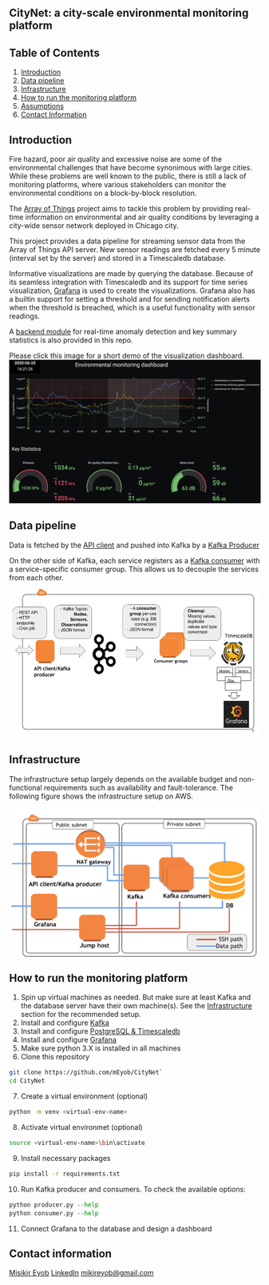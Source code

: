 ## CityNet: a city-scale environmental monitoring platform

## Table of Contents
1. [Introduction](README.md#introduction)
1. [Data pipeline](README.md#data-pipeline)
1. [Infrastructure](README.md#infrastructure)
1. [How to run the monitoring platform](README.md#how-to-run-the-monitoring-platform)
1. [Assumptions](README.md#assumptions)
1. [Contact Information](README.md#contact-information)


## Introduction
Fire hazard, poor air quality and excessive noise are some of the environmental challenges that have 
become synonimous with large cities. While these problems are well known to the public, there is still a lack of monitoring platforms, where various stakeholders can monitor the environmental conditions on a block-by-block resolution.

The [Array of Things](https://arrayofthings.github.io/) project aims to tackle this problem by providing real-time information on environmental and air quality conditions by leveraging a city-wide sensor network deployed in Chicago city.

This project provides a data pipeline for streaming sensor data from the Array of Things API server. New sensor readings are fetched every 5 minute (interval set by the server) and stored in a Timescaledb database. 

Informative visualizations are made by querying the database. Because of its seamless integration with Timescaledb and its support for time series visualization, [Grafana](https://grafana.com/) is used to create the visualizations. Grafana also has a builtin support for setting a threshold and for sending notification alerts when the threshold is breached, which is a useful functionality with sensor readings.  

A [backend module](citynet/monitor.py) for real-time anomaly detection and key summary statistics is also provided in this repo.

Please click this image for a short demo of the visualization dashboard.
[![Demo](img/demo-screenshot.png)](https://youtu.be/fZgwQc67qnk "Demo")

## Data pipeline 

Data is fetched by the [API client](citynet/api_client.py) and pushed into Kafka by a [Kafka Producer](citynet/producer.py)

On the other side of Kafka, each service registers as a [Kafka consumer](citynet/consumer.py) with a service-specific consumer group. This allows us to decouple the services from each other. 

<center><img src="img/pipeline-architecture.jpg" align="middle" style="width: 500px; height: 300px" /></center>

## Infrastructure

The infrastructure setup largely depends on the available budget and non-functional requirements such as availability and fault-tolerance. The following figure shows the infrastructure setup on AWS. 

<center><img src="img/infrastructure.png" align="middle" style="width: 500px; height: 300px" /></center>

## How to run the monitoring platform

1. Spin up virtual machines as needed. But make sure at least Kafka and the database server have their own machine(s). See the [Infrastructure](README.md#infrastructure) section for the recommended setup.
2. Install and configure [Kafka](https://kafka.apache.org/)
3. Install and configure [PostgreSQL & Timescaledb](https://docs.timescale.com/latest/getting-started/installation)
4. Install and configure [Grafana](https://grafana.com/)
5. Make sure python 3.X is installed in all machines
6. Clone this repository

```bash
git clone https://github.com/mEyob/CityNet`
cd CityNet
```
7. Create a virtual environment (optional)

```bash
python -m venv <virtual-env-name>
```
8. Activate virtual environmet (optional)

```bash
source <virtual-env-name>\bin\activate
```
9. Install necessary packages 

```bash
pip install -r requirements.txt
```

10. Run Kafka producer and consumers. To check the available options:

```python
python producer.py --help
python consumer.py --help
```
11. Connect Grafana to the database and design a dashboard

## Contact information
[Misikir Eyob](https://meyob.github.io)
[LinkedIn](https://www.linkedin.com/in/misikir-eyob/)
mikireyob@gmail.com
